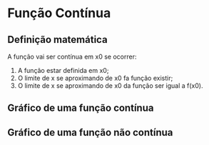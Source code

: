 # Função Contínua

## Definição matemática

A função vai ser contínua em x0 se ocorrer:
1) A função estar definida em x0;
2) O limite de x se aproximando de x0 fa função existir;
3) O limite de x se aproximando de x0 da função ser igual a f(x0).

## Gráfico de uma função contínua






## Gráfico de uma função não contínua